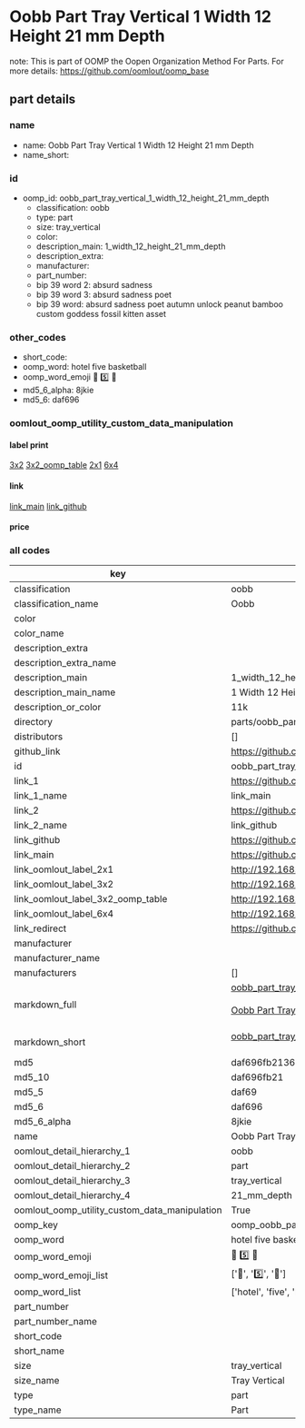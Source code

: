 # Oobb Part Tray Vertical 1 Width 12 Height 21 mm Depth  

note: This is part of OOMP the Oopen Organization Method For Parts. For more details: https://github.com/oomlout/oomp_base

##  part details
  







### name
* name: Oobb Part Tray Vertical 1 Width 12 Height 21 mm Depth
* name_short: 
### id
* oomp_id: oobb_part_tray_vertical_1_width_12_height_21_mm_depth
  * classification: oobb
  * type: part
  * size: tray_vertical
  * color: 
  * description_main: 1_width_12_height_21_mm_depth
  * description_extra: 
  * manufacturer: 
  * part_number: 
  * bip 39 word 2: absurd sadness
  * bip 39 word 3: absurd sadness poet
  * bip 39 word: absurd sadness poet autumn unlock peanut bamboo custom goddess fossil kitten asset

### other_codes
* short_code: 
* oomp_word: hotel five basketball
* oomp_word_emoji :hotel: :five: :basketball:
* md5_6_alpha: 8jkie
* md5_6: daf696






### oomlout_oomp_utility_custom_data_manipulation
#### label print
[3x2](http://192.168.1.245:1112/?label=oomp%208jkie)
[3x2_oomp_table](http://192.168.1.108:1112/?label=oomp%208jkie)
[2x1](http://192.168.1.242:1112/?label=oomp%208jkie)
[6x4](http://192.168.1.55:1112/?label=oomp%208jkie)    

#### link

[link_main](https://github.com/oomlout/oomlout_oomp_version_1_messy/tree/main/parts/oobb_part_tray_vertical_1_width_12_height_21_mm_depth) [link_github](https://github.com/oomlout/oomlout_oomp_version_1_messy/tree/main/parts/oobb_part_tray_vertical_1_width_12_height_21_mm_depth)                             

#### price







### all codes 
| key | value |  
| --- | --- |  
| classification | oobb |  
| classification_name | Oobb |  
| color |  |  
| color_name |  |  
| description_extra |  |  
| description_extra_name |  |  
| description_main | 1_width_12_height_21_mm_depth |  
| description_main_name | 1 Width 12 Height 21 mm Depth |  
| description_or_color | 11k |  
| directory | parts/oobb_part_tray_vertical_1_width_12_height_21_mm_depth |  
| distributors | [] |  
| github_link | https://github.com/oomlout/oomlout_oomp_part_src/tree/main/parts/oobb_part_tray_vertical_1_width_12_height_21_mm_depth |  
| id | oobb_part_tray_vertical_1_width_12_height_21_mm_depth |  
| link_1 | https://github.com/oomlout/oomlout_oomp_version_1_messy/tree/main/parts/oobb_part_tray_vertical_1_width_12_height_21_mm_depth |  
| link_1_name | link_main |  
| link_2 | https://github.com/oomlout/oomlout_oomp_version_1_messy/tree/main/parts/oobb_part_tray_vertical_1_width_12_height_21_mm_depth |  
| link_2_name | link_github |  
| link_github | https://github.com/oomlout/oomlout_oomp_version_1_messy/tree/main/parts/oobb_part_tray_vertical_1_width_12_height_21_mm_depth |  
| link_main | https://github.com/oomlout/oomlout_oomp_version_1_messy/tree/main/parts/oobb_part_tray_vertical_1_width_12_height_21_mm_depth |  
| link_oomlout_label_2x1 | http://192.168.1.242:1112/?label=oomp%208jkie |  
| link_oomlout_label_3x2 | http://192.168.1.245:1112/?label=oomp%208jkie |  
| link_oomlout_label_3x2_oomp_table | http://192.168.1.108:1112/?label=oomp%208jkie |  
| link_oomlout_label_6x4 | http://192.168.1.55:1112/?label=oomp%208jkie |  
| link_redirect | https://github.com/oomlout/oomlout_oomp_version_1_messy/tree/main/parts/oobb_part_tray_vertical_1_width_12_height_21_mm_depth |  
| manufacturer |  |  
| manufacturer_name |  |  
| manufacturers | [] |  
| markdown_full | [oobb_part_tray_vertical_1_width_12_height_21_mm_depth](none)<br>[](none)<br>[Oobb Part Tray Vertical 1 Width 12 Height 21 Mm Depth](none)<br><br> |  
| markdown_short | [oobb_part_tray_vertical_1_width_12_height_21_mm_depth](none)<br><br> |  
| md5 | daf696fb2136824287f700fb4e6f7808 |  
| md5_10 | daf696fb21 |  
| md5_5 | daf69 |  
| md5_6 | daf696 |  
| md5_6_alpha | 8jkie |  
| name | Oobb Part Tray Vertical 1 Width 12 Height 21 mm Depth |  
| oomlout_detail_hierarchy_1 | oobb |  
| oomlout_detail_hierarchy_2 | part |  
| oomlout_detail_hierarchy_3 | tray_vertical |  
| oomlout_detail_hierarchy_4 | 21_mm_depth |  
| oomlout_oomp_utility_custom_data_manipulation | True |  
| oomp_key | oomp_oobb_part_tray_vertical_1_width_12_height_21_mm_depth |  
| oomp_word | hotel five basketball |  
| oomp_word_emoji | :hotel: :five: :basketball: |  
| oomp_word_emoji_list | [':hotel:', ':five:', ':basketball:'] |  
| oomp_word_list | ['hotel', 'five', 'basketball'] |  
| part_number |  |  
| part_number_name |  |  
| short_code |  |  
| short_name |  |  
| size | tray_vertical |  
| size_name | Tray Vertical |  
| type | part |  
| type_name | Part |  
